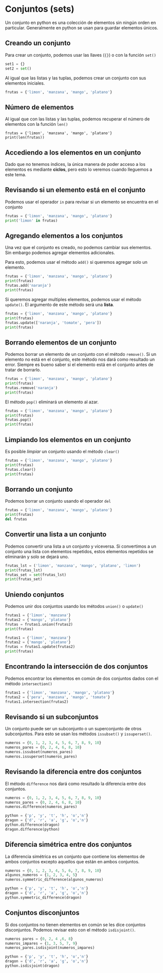 # Conjuntos (sets)

Un conjunto en python es una colección de elementos sin ningún orden en particular. Generalmente en python se usan para guardar elementos únicos.

## Creando un conjunto

Para crear un conjunto, podemos usar las llaves (`{}`) o con la función `set()`

```python
set1 = {}
set2 = set()
```

Al igual que las listas y las tuplas, podemos crear un conjunto con sus elementos iniciales.

```python
frutas = {'limon', 'manzana', 'mango', 'platano'}
```

## Número de elementos

Al igual que con las listas y las tuplas, podemos recuperar el número de elementos con la función `len()`

```
frutas = {'limon', 'manzana', 'mango', 'platano'}
print(len(frutas))
```

## Accediendo a los elementos en un conjunto

Dado que no tenemos índices, la única manera de poder acceso a los elementos es mediante **ciclos**, pero esto lo veremos cuando lleguemos a este tema.

## Revisando si un elemento está en el conjunto

Podemos usar el operador `in` para revisar si un elemento se encuentra en el conjunto

```python
frutas = {'limon', 'manzana', 'mango', 'platano'}
print('limon' in frutas)
```

## Agregando elementos a los conjuntos

Una vez que el conjunto es creado, no podemos cambiar sus elementos. Sin embargo podemos agregar elementos adicionales.

Para esto, podemos usar el método `add()` si queremos agregar solo un elemento.

```python
frutas = {'limon', 'manzana', 'mango', 'platano'}
print(frutas)
frutas.add('naranja')
print(frutas)
```

Si queremos agregar multiples elementos, podemos usar el método `update()`. El argumento de este método será una **lista**.

```python
frutas = {'limon', 'manzana', 'mango', 'platano'}
print(frutas)
frutas.update(['naranja', 'tomate', 'pera'])
print(frutas)
```

## Borrando elementos de un conjunto

Podemos borrar un elemento de un conjunto con el método `remove()`. Si un elemento no está en el conjunto, este método nos dará como resultado un error. Siempre es bueno saber si el elemento está en el conjunto antes de tratar de borrarlo.

```python
frutas = {'limon', 'manzana', 'mango', 'platano'}
print(frutas)
frutas.remove('naranja')
print(frutas)
```

El método `pop()` eliminará un elemento al azar.

```python
frutas = {'limon', 'manzana', 'mango', 'platano'}
print(frutas)
frutas.pop()
print(frutas)
```

## Limpiando los elementos en un conjunto

Es posible *limpiar* un conjunto usando el método `clear()`

```python
frutas = {'limon', 'manzana', 'mango', 'platano'}
print(frutas)
frutas.clear()
print(frutas)
```

## Borrando un conjunto

Podemos borrar un conjunto usando el operador `del`

```python
frutas = {'limon', 'manzana', 'mango', 'platano'}
print(frutas)
del frutas
```

## Convertir una lista a un conjunto

Podemos convertir una lista a un conjunto y viceversa. Si convertimos a un conjunto una lista con elementos repetidos, estos elementos repetidos se eliminarán y solo se dejará uno.

```python
frutas_lst = ('limon', 'manzana', 'mango', 'platano', 'limon')
print(frutas_lst)
frutas_set = set(frutas_lst)
print(frutas_set)
```

## Uniendo conjuntos

Podemos unir dos conjuntos usando los métodos `union()` o `update()`

```python
frutas1 = {'limon', 'manzana'}
frutas2 = {'mango', 'platano'}
frutas = frutas1.union(frutas2)
print(frutas)
```

```python
frutas1 = {'limon', 'manzana'}
frutas2 = {'mango', 'platano'}
frutas = frutas1.update(frutas2)
print(frutas)
```

## Encontrando la intersección de dos conjuntos

Podemos encontrar los elementos en común de dos conjuntos dados con el método `intersection()`

```python
frutas1 = {'limon', 'manzana', 'mango', 'platano'}
frutas2 = {'pera', 'manzana', 'mango', 'tomate'}
frutas1.intersection(frutas2)
```

## Revisando si un subconjuntos

Un conjunto puede ser un subconjunto o un superconjunto de otros subconjuntos. Para esto se usan los métodos `issubset()` y `issuperset()`.

```python
numeros = {0, 1, 2, 3, 4, 5, 6, 7, 8, 9, 10}
numeros_pares = {0, 2, 4, 6, 8, 10}
numeros.issubset(numeros_pares)
numeros.issuperset(numeros_pares)
```

## Revisando la diferencia entre dos conjuntos

El método `difference` nos dará como resultado la diferencia entre dos conjuntos.

```python
numeros = {0, 1, 2, 3, 4, 5, 6, 7, 8, 9, 10}
numeros_pares = {0, 2, 4, 6, 8, 10}
numeros.difference(numeros_pares)

python = {'p', 'y', 't', 'h', 'o','n'}
dragon = {'d', 'r', 'a', 'g', 'o','n'}
python.difference(dragon)    
dragon.difference(python)     
```

## Diferencia simétrica entre dos conjuntos

La diferencia simétrica es un conjunto que contiene los elementos de ambos conjuntos excepto aquellos que están en ambos conjuntos.

```python
numeros = {0, 1, 2, 3, 4, 5, 6, 7, 8, 9, 10}
algunos_numeros = {1, 2, 3, 4, 5}
numeros.symmetric_difference(algunos_numeros)

python = {'p', 'y', 't', 'h', 'o','n'}
dragon = {'d', 'r', 'a', 'g', 'o','n'}
python.symmetric_difference(dragon) 
```

## Conjuntos disconjuntos

Si dos conjuntos no tienen elementos en común se les dice conjuntos disconjuntos. Podemos revisar esto con el método `isdisjoint()`.

```python
numeros pares = {0, 2, 4 ,6, 8}
numeros_impares = {1, 3, 5, 7, 9}
numeros_pares.isdisjoint(numeros_impares)

python = {'p', 'y', 't', 'h', 'o','n'}
dragon = {'d', 'r', 'a', 'g', 'o','n'}
python.isdisjoint(dragon)
```
